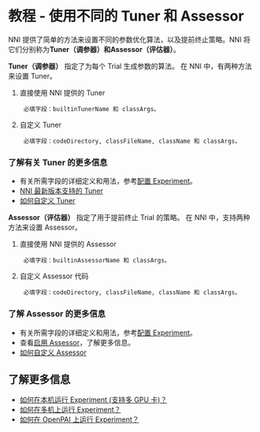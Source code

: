 # 教程 - 使用不同的 Tuner 和 Assessor

NNI 提供了简单的方法来设置不同的参数优化算法，以及提前终止策略。NNI 将它们分别称为**Tuner（调参器）**和**Assessor（评估器）**。

**Tuner（调参器）** 指定了为每个 Trial 生成参数的算法。 在 NNI 中，有两种方法来设置 Tuner。

1. 直接使用 NNI 提供的 Tuner
    
        必填字段：builtinTunerName 和 classArgs。 
        

2. 自定义 Tuner
    
        必填字段：codeDirectory, classFileName, className 和 classArgs。
        

### **了解有关 Tuner 的更多信息**

* 有关所需字段的详细定义和用法，参考[配置 Experiment](ExperimentConfig.md)。
* [NNI 最新版本支持的 Tuner](HowToChooseTuner.md)
* [如何自定义 Tuner](howto_2_CustomizedTuner.md)

**Assessor（评估器）** 指定了用于提前终止 Trial 的策略。 在 NNI 中，支持两种方法来设置 Assessor。

1. 直接使用 NNI 提供的 Assessor
    
        必填字段：builtinAssessorName 和 classArgs。 
        

2. 自定义 Assessor 代码
    
        必填字段：codeDirectory, classFileName, className 和 classArgs。
        

### **了解 Assessor 的更多信息**

* 有关所需字段的详细定义和用法，参考[配置 Experiment](ExperimentConfig.md)。
* 查看[启用 Assessor](EnableAssessor.md)，了解更多信息。
* [如何自定义 Assessor](../examples/assessors/README.md)

## **了解更多信息**

* [如何在本机运行 Experiment (支持多 GPU 卡)？](tutorial_1_CR_exp_local_api.md)
* [如何在多机上运行 Experiment？](tutorial_2_RemoteMachineMode.md)
* [如何在 OpenPAI 上运行 Experiment？](PAIMode.md)